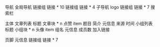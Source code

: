导航
    全局导航
        链接组
            链接 * 10
        链接组
            链接 * 4
    子导航
        logo
        链接组
            链接 * 7
        搜索栏

主体
    文章列表
            标题
            文章块 * n
                点赞
                item
                    题目
                    简介
                    元信息
                        来源
                        时间
    小组列表
            标题
            小组块 * n
                头像
                item
                    组名
                    元信息
                        成员数
                        加入链接   
        
页脚
    元信息
    链接组
        链接 * 7